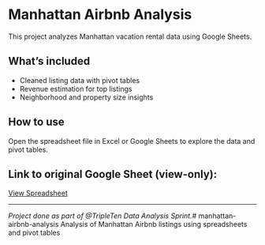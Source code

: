 # Manhattan Airbnb Analysis

This project analyzes Manhattan vacation rental data using Google Sheets.

## What’s included

- Cleaned listing data with pivot tables
- Revenue estimation for top listings
- Neighborhood and property size insights

## How to use

Open the spreadsheet file in Excel or Google Sheets to explore the data and pivot tables.

## Link to original Google Sheet (view-only):
[View Spreadsheet](https://docs.google.com/spreadsheets/d/1F47FEbImDuOQ71Ss0VWbx6-xfP686eGdeAUysSeUU1k/edit?usp=sharing)

---

*Project done as part of @TripleTen Data Analysis Sprint.*# manhattan-airbnb-analysis
Analysis of Manhattan Airbnb listings using spreadsheets and pivot tables
